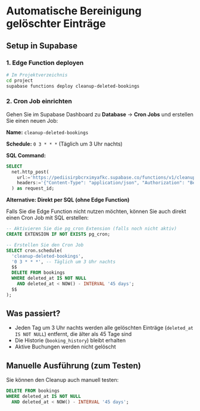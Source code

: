 # Automatische Bereinigung gelöschter Einträge

## Setup in Supabase

### 1. Edge Function deployen

```bash
# Im Projektverzeichnis
cd project
supabase functions deploy cleanup-deleted-bookings
```

### 2. Cron Job einrichten

Gehen Sie im Supabase Dashboard zu **Database** → **Cron Jobs** und erstellen Sie einen neuen Job:

**Name:** `cleanup-deleted-bookings`

**Schedule:** `0 3 * * *` (Täglich um 3 Uhr nachts)

**SQL Command:**
```sql
SELECT
  net.http_post(
    url:='https://pediisirpbcrximyafkc.supabase.co/functions/v1/cleanup-deleted-bookings',
    headers:='{"Content-Type": "application/json", "Authorization": "Bearer ' || current_setting('app.settings.service_role_key') || '"}'::jsonb
  ) as request_id;
```

**Alternative: Direkt per SQL (ohne Edge Function)**

Falls Sie die Edge Function nicht nutzen möchten, können Sie auch direkt einen Cron Job mit SQL erstellen:

```sql
-- Aktivieren Sie die pg_cron Extension (falls noch nicht aktiv)
CREATE EXTENSION IF NOT EXISTS pg_cron;

-- Erstellen Sie den Cron Job
SELECT cron.schedule(
  'cleanup-deleted-bookings',
  '0 3 * * *', -- Täglich um 3 Uhr nachts
  $$
  DELETE FROM bookings
  WHERE deleted_at IS NOT NULL
    AND deleted_at < NOW() - INTERVAL '45 days';
  $$
);
```

## Was passiert?

- Jeden Tag um 3 Uhr nachts werden alle gelöschten Einträge (`deleted_at IS NOT NULL`) entfernt, die älter als 45 Tage sind
- Die Historie (`booking_history`) bleibt erhalten
- Aktive Buchungen werden nicht gelöscht

## Manuelle Ausführung (zum Testen)

Sie können den Cleanup auch manuell testen:

```sql
DELETE FROM bookings
WHERE deleted_at IS NOT NULL
  AND deleted_at < NOW() - INTERVAL '45 days';
```
